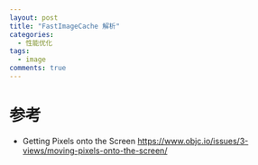 ```yaml
---
layout: post
title: "FastImageCache 解析"
categories:
  - 性能优化
tags:
  - image
comments: true
---
```





<!-- more -->





# 参考

- Getting Pixels onto the Screen <https://www.objc.io/issues/3-views/moving-pixels-onto-the-screen/>

